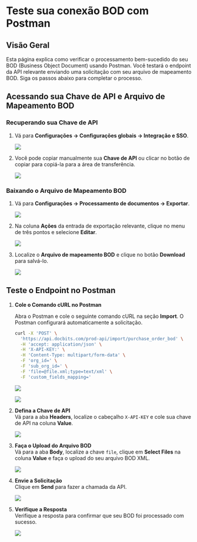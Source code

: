 # Teste sua conexão BOD com Postman

## Visão Geral

Esta página explica como verificar o processamento bem-sucedido do seu BOD (Business Object Document) usando Postman. Você testará o endpoint da API relevante enviando uma solicitação com seu arquivo de mapeamento BOD. Siga os passos abaixo para completar o processo.

## Acessando sua Chave de API e Arquivo de Mapeamento BOD

### Recuperando sua Chave de API

1.  Vá para **Configurações → Configurações globais → Integração e SSO**.

    ![](https://raw.githubusercontent.com/Fellow-Consulting-AG/docbits/refs/heads/main/readme/.gitbook/assets/settings_integration.png)
2.  Você pode copiar manualmente sua **Chave de API** ou clicar no botão de copiar para copiá-la para a área de transferência.

    ![](https://raw.githubusercontent.com/Fellow-Consulting-AG/docbits/refs/heads/main/readme/.gitbook/assets/test_bod_connection_postman_1.png)

### **Baixando o Arquivo de Mapeamento BOD**

1.  Vá para **Configurações → Processamento de documentos → Exportar**.

    ![](https://raw.githubusercontent.com/Fellow-Consulting-AG/docbits/refs/heads/main/readme/.gitbook/assets/settings_export.png)
2.  Na coluna **Ações** da entrada de exportação relevante, clique no menu de três pontos e selecione **Editar**.

    ![](https://raw.githubusercontent.com/Fellow-Consulting-AG/docbits/refs/heads/main/readme/.gitbook/assets/test_bod_connection_postman_2.png)
3.  Localize o **Arquivo de mapeamento BOD** e clique no botão **Download** para salvá-lo.

    ![](https://raw.githubusercontent.com/Fellow-Consulting-AG/docbits/refs/heads/main/readme/.gitbook/assets/test_bod_connection_postman_3.png)

## Teste o Endpoint no Postman

1.  **Cole o Comando cURL no Postman**

    Abra o Postman e cole o seguinte comando cURL na seção **Import**. O Postman configurará automaticamente a solicitação.

    ```bash
    curl -X 'POST' \
      'https://api.docbits.com/prod-api/import/purchase_order_bod' \
      -H 'accept: application/json' \
      -H 'X-API-KEY:' \
      -H 'Content-Type: multipart/form-data' \
      -F 'org_id=' \
      -F 'sub_org_id=' \
      -F 'file=@file.xml;type=text/xml' \
      -F 'custom_fields_mapping='
    ```

    ![](https://raw.githubusercontent.com/Fellow-Consulting-AG/docbits/refs/heads/main/readme/.gitbook/assets/test_bod_connection_postman_4.png)

    ![](https://raw.githubusercontent.com/Fellow-Consulting-AG/docbits/refs/heads/main/readme/.gitbook/assets/test_bod_connection_postman_5.png)
2.  **Defina a Chave de API**\
    Vá para a aba **Headers**, localize o cabeçalho `X-API-KEY` e cole sua chave de API na coluna **Value**.

    ![](https://raw.githubusercontent.com/Fellow-Consulting-AG/docbits/refs/heads/main/readme/.gitbook/assets/test_bod_connection_postman_6.png)
3.  **Faça o Upload do Arquivo BOD**\
    Vá para a aba **Body**, localize a chave `file`, clique em **Select Files** na coluna **Value** e faça o upload do seu arquivo BOD XML.

    ![](https://raw.githubusercontent.com/Fellow-Consulting-AG/docbits/refs/heads/main/readme/.gitbook/assets/test_bod_connection_postman_7.png)
4.  **Envie a Solicitação**\
    Clique em **Send** para fazer a chamada da API.

    ![](https://raw.githubusercontent.com/Fellow-Consulting-AG/docbits/refs/heads/main/readme/.gitbook/assets/test_bod_connection_postman_8.png)
5.  **Verifique a Resposta**\
    Verifique a resposta para confirmar que seu BOD foi processado com sucesso.

    ![](https://raw.githubusercontent.com/Fellow-Consulting-AG/docbits/refs/heads/main/readme/.gitbook/assets/test_bod_connection_postman_9.png)

